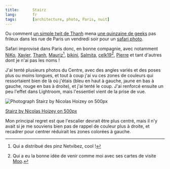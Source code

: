 ```yaml
--- 
title:      Stairz 
lang:       fr 
tags:       [architecture, photo, Paris, nuit]
---
```


Ou comment [un simple twit de Thanh](http://twitter.com/Thanh/status/1155295533) mena [une quinzaine de geeks](http://www.flickr.com/photos/nicolas-hoizey/3241823277/in/pool-geekscanshoot) pas frileux dans les rue de Paris un vendredi soir pour un [safari photo](http://www.flickr.com/photos/nicolas-hoizey/sets/72157613165190029/).

Safari improvisé dans Paris donc, en bonne compagnie, avec notamment [NiKo](http://www.flickr.com/photos/n1k0/sets/72157613146333767/), [Xavier](http://www.flickr.com/photos/clear-cls-key-off/), [Thanh](http://www.flickr.com/photos/sutekidane/sets/72157613190700002/), [Mauriz](http://www.flickr.com/photos/mauriz/sets/72157613182006890/)[^1], [bikini](http://www.flickr.com/people/biniki/), [Salmita](http://www.flickr.com/photos/salmita/), [celk19](http://www.flickr.com/photos/celk19/)[^2], [Pierre](http://pierre.equoy.free.fr/blog/index.php?post/2009/01/31/Paris-by-night-photo-session) et tant d'autres dont je n'ai pas les noms !

J'ai tenté plusieurs photos du Centre, avec des angles variés et des poses plus ou moins longues, et tout à coup j'ai vu ces zones de couleurs qui ressortaient bien de là où j'étais (bleu en haut à gauche, jaune en bas à gauche, rouge en bas à droite), et j'ai tenté le coup. J'ai renforcé ensuite un peu l'effet dans Lightroom, mais l'essentiel vient de la prise de vue.

<div class="pixels-photo">
  <p><img src="https://drscdn.500px.org/photo/452108/m%3D900/ee0449a156db8cd3bb816a6a78689171" alt="Photograph Stairz by Nicolas Hoizey on 500px"></p>
  <a href="https://500px.com/photo/452108/stairz-by-nicolas-hoizey">Stairz by Nicolas Hoizey on 500px</a>
</div>
<script type="text/javascript" src="https://500px.com/embed.js"></script>

Mon principal regret est que l'escalier devrait être plus centré, mais il n'y avait si je me souviens bien pas de rappel de couleur plus à droite, et recadrer pour centrer réduirait les zones colorées à gauche.


[^1]: Qui a distribué des pinz Netvibez, cool !

[^2]: Qui a eu la bonne idée de venir comme moi avec ses cartes de visite [Moo](http://www.flickr.com/groups/moo/).
